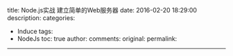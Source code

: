 title: Node.js实战 建立简单的Web服务器
date: 2016-02-20 18:29:00
description: 
categories:
- Induce
tags:
- NodeJs
toc: true
author:
comments:
original:
permalink: 
---
<!-- more -->
